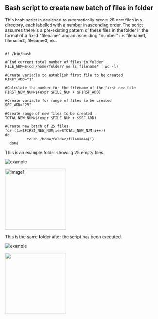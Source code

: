 ## Bash script to create new batch of files in folder

This bash script is designed to automatically create 25 new files in a directory, each labelled with a number in ascending order. The script assumes there is a pre-existing pattern of these files in the folder in the format of a fixed "filename" and an ascending "number" i.e. filename1, filename2, filename3, etc.

~~~

#! /bin/bash

#Find current total number of files in folder
FILE_NUM=$(cd /home/folder/ && ls filename* | wc -l)

#Create variable to establish first file to be created
FIRST_ADD="1"

#Calculate the number for the filename of the first new file
FIRST_NEW_NUM=$(expr $FILE_NUM + $FIRST_ADD)

#Create variable for range of files to be created
SEC_ADD="25"

#Create range of new files to be created
TOTAL_NEW_NUM=$(expr $FILE_NUM + $SEC_ADD)

#Create new batch of 25 files
for ((i=$FIRST_NEW_NUM;i<=$TOTAL_NEW_NUM;i++))
do
          touch /home/folder/filename${i}
  done

~~~

This is an example folder showing 25 empty files.

![example](https://user-images.githubusercontent.com/68284738/98469424-59033600-21d7-11eb-9aec-16963be82efe.PNG) 

<img src="C:\Users\Owner\Documents\Kasim\AWS\blog\Articles\bash script\example1.PNG" alt="image1" width="200"/>


This is the same folder after the script has been executed.


![example](https://user-images.githubusercontent.com/68284738/98469574-610fa580-21d8-11eb-9c71-adaa0226a02d.PNG)

<img src="C:\Users\Owner\Documents\Kasim\AWS\blog\Articles\bash script\example2.PNG" width="200"/>
